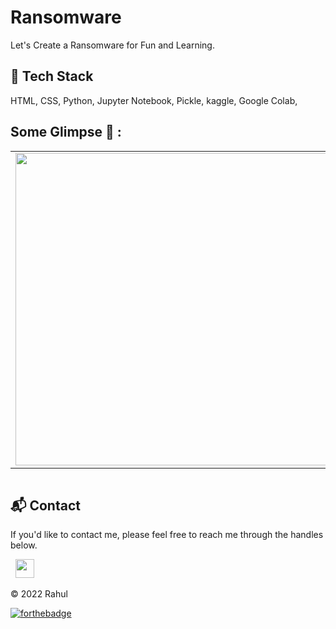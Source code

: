 # Ransomware 
Let's Create a Ransomware for Fun and Learning.

## 📌 Tech Stack
HTML, CSS, Python, Jupyter Notebook, Pickle, kaggle, Google Colab,

## Some Glimpse 🤩 :
<table>
 <tr>
  <td><img src = "https://res.cloudinary.com/phantomping/image/upload/v1747317707/Github%20Project/qvn2tib1ktzkqmf54mrx.jpg" width="500"></td>
  <!-- <td><img src = "https://res.cloudinary.com/phantomping/image/upload/v1747293525/nalenbpupbhhfldrkn2w.png" width="500"></td> -->
 </tr>
</table>
<div align="center">
<table>
<tr>
<!-- <td><img src = "https://user-images.githubusercontent.com/108818360/188401020-69357d33-7c60-445e-a438-658bf77fd415.png" width="200"></td>
<td><img src = "https://user-images.githubusercontent.com/108818360/188401033-e5e8a295-d27e-4a86-a3b5-cc90a1ac4460.png" width="200"></td> -->
</table>
</tr>
</div>

<h2>📬 Contact</h2>

If you'd like to contact me, please feel free to reach me through the handles below.

&nbsp;&nbsp;<a href="https://www.linkedin.com/in/g-rahul-871002255/"><img src="https://www.felberpr.com/wp-content/uploads/linkedin-logo.png" width="30"></img></a>

© 2022 Rahul

[![forthebadge](https://forthebadge.com/images/badges/built-with-love.svg)](https://forthebadge.com)
